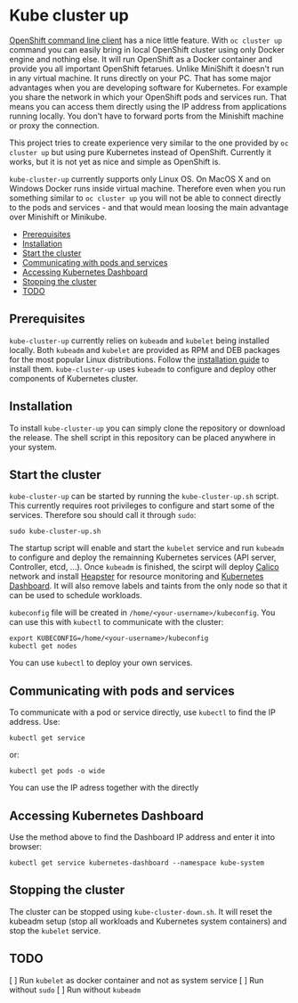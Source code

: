 # Kube cluster up

[OpenShift command line client](https://www.openshift.org/download.html#oc-platforms) has a nice little feature. With `oc cluster up` command you can easily bring in local OpenShift cluster using only Docker engine and nothing else. It will run OpenShift as a Docker container and provide you all important OpenShift fetarues. Unlike MiniShift it doesn't run in any virtual machine. It runs directly on your PC. That has some major advantages when you are developing software for Kubernetes. For example you share the network in which your OpenShift pods and services run. That means you can access them directly using the IP address from applications running locally. You don't have to forward ports from the Minishift machine or proxy the connection.

This project tries to create experience very similar to the one provided by `oc cluster up` but using pure Kubernetes instead of OpenShift. Currently it works, but it is not yet as nice and simple as OpenShift is.

`kube-cluster-up` currently supports only Linux OS. On MacOS X and on Windows Docker runs inside virtual machine. Therefore even when you run something similar to `oc cluster up` you will not be able to connect directly to the pods and services - and that would mean loosing the main advantage over Minishift or Minikube.

<!-- TOC depthFrom:2 -->

- [Prerequisites](#prerequisites)
- [Installation](#installation)
- [Start the cluster](#start-the-cluster)
- [Communicating with pods and services](#communicating-with-pods-and-services)
- [Accessing Kubernetes Dashboard](#accessing-kubernetes-dashboard)
- [Stopping the cluster](#stopping-the-cluster)
- [TODO](#todo)

<!-- /TOC -->

## Prerequisites

`kube-cluster-up` currently relies on `kubeadm` and `kubelet` being installed locally. Both `kubeadm` and `kubelet` are provided as RPM and DEB packages for the most popular Linux distributions. Follow the [installation guide](https://kubernetes.io/docs/setup/independent/install-kubeadm/#installing-kubeadm-kubelet-and-kubectl) to install them. `kube-cluster-up` uses `kubeadm` to configure and deploy other components of Kubernetes cluster. 

## Installation

To install `kube-cluster-up` you can simply clone the repository or download the release. The shell script in this repository can be placed anywhere in your system.

## Start the cluster

`kube-cluster-up` can be started by running the `kube-cluster-up.sh` script. This currently requires root privileges to configure and start some of the services. Therefore sou should call it through `sudo`:
```
sudo kube-cluster-up.sh
```

The startup script will enable and start the `kubelet` service and run `kubeadm` to configure and deploy the remainning Kubernetes services (API server, Controller, etcd, ...). Once `kubeadm` is finished, the scirpt will deploy [Calico](https://www.projectcalico.org//) network and install [Heapster](https://github.com/kubernetes/heapster) for resource monitoring and [Kubernetes Dashboard](https://github.com/kubernetes/dashboard). It will also remove labels and taints from the only node so that it can be used to schedule workloads.

`kubeconfig` file will be created in `/home/<your-username>/kubeconfig`. You can use this with `kubectl` to communicate with the cluster:
```
export KUBECONFIG=/home/<your-username>/kubeconfig
kubectl get nodes
```

You can use `kubectl` to deploy your own services.

## Communicating with pods and services

To communicate with a pod or service directly, use `kubectl` to find the IP address. Use:
```
kubectl get service
```

or:
```
kubectl get pods -o wide
```

You can use the IP adress together with the directly

## Accessing Kubernetes Dashboard

Use the method above to find the Dashboard IP address and enter it into browser:
```
kubectl get service kubernetes-dashboard --namespace kube-system
```

## Stopping the cluster

The cluster can be stopped using `kube-cluster-down.sh`. It will reset the kubeadm setup (stop all workloads and Kubernetes system containers) and stop the `kubelet` service.

## TODO

[ ] Run `kubelet` as docker container and not as system service
[ ] Run without `sudo`
[ ] Run without `kubeadm`
